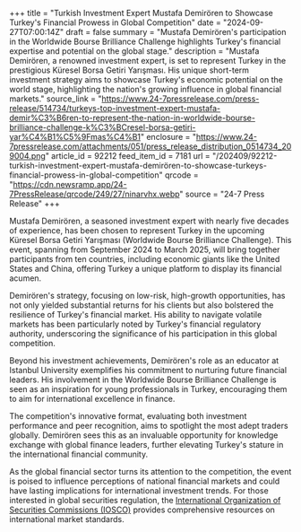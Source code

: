 +++
title = "Turkish Investment Expert Mustafa Demirören to Showcase Turkey's Financial Prowess in Global Competition"
date = "2024-09-27T07:00:14Z"
draft = false
summary = "Mustafa Demirören's participation in the Worldwide Bourse Brilliance Challenge highlights Turkey's financial expertise and potential on the global stage."
description = "Mustafa Demirören, a renowned investment expert, is set to represent Turkey in the prestigious Küresel Borsa Getiri Yarışması. His unique short-term investment strategy aims to showcase Turkey's economic potential on the world stage, highlighting the nation's growing influence in global financial markets."
source_link = "https://www.24-7pressrelease.com/press-release/514734/turkeys-top-investment-expert-mustafa-demir%C3%B6ren-to-represent-the-nation-in-worldwide-bourse-brilliance-challenge-k%C3%BCresel-borsa-getiri-yar%C4%B1%C5%9Fmas%C4%B1"
enclosure = "https://www.24-7pressrelease.com/attachments/051/press_release_distribution_0514734_209004.png"
article_id = 92212
feed_item_id = 7181
url = "/202409/92212-turkish-investment-expert-mustafa-demirören-to-showcase-turkeys-financial-prowess-in-global-competition"
qrcode = "https://cdn.newsramp.app/24-7PressRelease/qrcode/249/27/ninarvhx.webp"
source = "24-7 Press Release"
+++

<p>Mustafa Demirören, a seasoned investment expert with nearly five decades of experience, has been chosen to represent Turkey in the upcoming Küresel Borsa Getiri Yarışması (Worldwide Bourse Brilliance Challenge). This event, spanning from September 2024 to March 2025, will bring together participants from ten countries, including economic giants like the United States and China, offering Turkey a unique platform to display its financial acumen.</p><p>Demirören's strategy, focusing on low-risk, high-growth opportunities, has not only yielded substantial returns for his clients but also bolstered the resilience of Turkey's financial market. His ability to navigate volatile markets has been particularly noted by Turkey's financial regulatory authority, underscoring the significance of his participation in this global competition.</p><p>Beyond his investment achievements, Demirören's role as an educator at Istanbul University exemplifies his commitment to nurturing future financial leaders. His involvement in the Worldwide Bourse Brilliance Challenge is seen as an inspiration for young professionals in Turkey, encouraging them to aim for international excellence in finance.</p><p>The competition's innovative format, evaluating both investment performance and peer recognition, aims to spotlight the most adept traders globally. Demirören sees this as an invaluable opportunity for knowledge exchange with global finance leaders, further elevating Turkey's stature in the international financial community.</p><p>As the global financial sector turns its attention to the competition, the event is poised to influence perceptions of national financial markets and could have lasting implications for international investment trends. For those interested in global securities regulation, the <a href='https://www.iosco.org' rel='nofollow' target='_blank'>International Organization of Securities Commissions (IOSCO)</a> provides comprehensive resources on international market standards.</p>